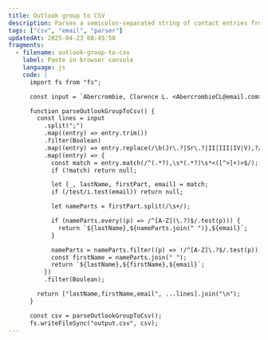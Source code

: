 ```yaml
---
title: Outlook group to CSV
description: Parses a semicolon-separated string of contact entries from an expanded Outlook distribution list into a CSV format.
tags: ["csv", "email", "parser"]
updatedAt: 2025-04-23 08:45:50
fragments:
  - filename: outlook-group-to-csv
    label: Paste in browser console
    language: js
    code: |
      import fs from "fs";

      const input = `Abercrombie, Clarence L. <AbercrombieCL@email.com>; Abushawish, Maysaa Z <abushawishmz@email.com>; Adams, Benjamin <adamsbj@email.com>; Anderson, A.K. <AndersonAK@email.com>; Castilla Candil, Luis <castillacandillm@email.com>; Castillo-Bernal, Melba <castillobernalmd@email.com>; Chang, Shun-Yao <changs@email.com>; Chaves, Nury <chavesne@email.com>; Chou, Yi Jou <chouy@email.com>;`;

      function parseOutlookGroupToCsv() {
        const lines = input
          .split(";")
          .map((entry) => entry.trim())
          .filter(Boolean)
          .map((entry) => entry.replace(/\b(Jr\.?|Sr\.?|II|III|IV|V),?/gi, "").trim())
          .map((entry) => {
            const match = entry.match(/^(.*?),\s*(.*?)\s*<([^>]+)>$/);
            if (!match) return null;

            let [_, lastName, firstPart, email] = match;
            if (/test/i.test(email)) return null;

            let nameParts = firstPart.split(/\s+/);

            if (nameParts.every((p) => /^[A-Z](\.?)$/.test(p))) {
              return `${lastName},${nameParts.join(" ")},${email}`;
            }

            nameParts = nameParts.filter((p) => !/^[A-Z]\.?$/.test(p));
            const firstName = nameParts.join(" ");
            return `${lastName},${firstName},${email}`;
          })
          .filter(Boolean);

        return ["lastName,firstName,email", ...lines].join("\n");
      }

      const csv = parseOutlookGroupToCsv();
      fs.writeFileSync("output.csv", csv);
---
```

